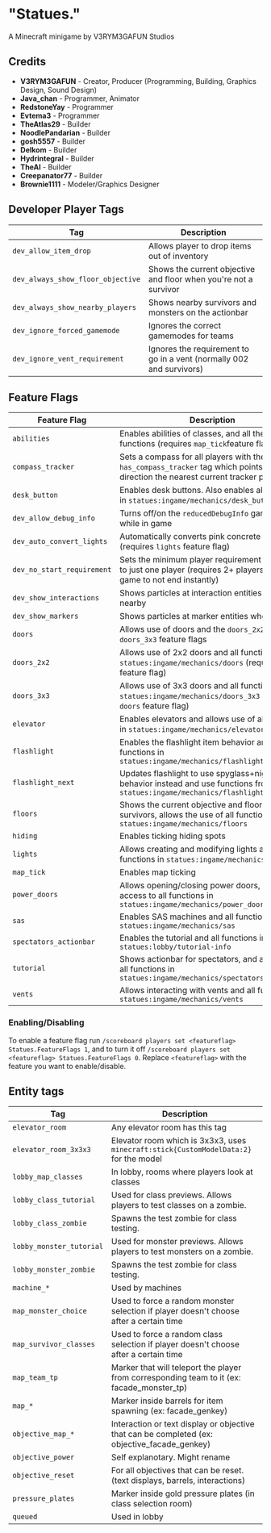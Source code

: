 # "Statues."

A Minecraft minigame by V3RYM3GAFUN Studios

## Credits

- **V3RYM3GAFUN** - Creator, Producer (Programming, Building, Graphics Design, Sound Design)
- **Java_chan** - Programmer, Animator
- **RedstoneYay** - Programmer
- **Evtema3** - Programmer
- **TheAtlas29** - Builder
- **NoodlePandarian** - Builder
- **gosh5557** - Builder
- **Delkom** - Builder
- **Hydrintegral** - Builder
- **TheAI** - Builder
- **Creepanator77** - Builder
- **Brownie1111** - Modeler/Graphics Designer

## Developer Player Tags

| Tag                               | Description                                                          |
|-----------------------------------|----------------------------------------------------------------------|
| `dev_allow_item_drop`             | Allows player to drop items out of inventory                         |
| `dev_always_show_floor_objective` | Shows the current objective and floor when you're not a survivor     |
| `dev_always_show_nearby_players`  | Shows nearby survivors and monsters on the actionbar                 |
| `dev_ignore_forced_gamemode`      | Ignores the correct gamemodes for teams                              |
| `dev_ignore_vent_requirement`     | Ignores the requirement to go in a vent (normally 002 and survivors) |

## Feature Flags

| Feature Flag               | Description                                                                                                                        |
|----------------------------|------------------------------------------------------------------------------------------------------------------------------------|
| `abilities`                | Enables abilities of classes, and all the abilities functions (requires `map_tick`feature flag)                                    |
| `compass_tracker`          | Sets a compass for all players with the `has_compass_tracker` tag which points in the direction the nearest current tracker point  |
| `desk_button`              | Enables desk buttons. Also enables all functions in `statues:ingame/mechanics/desk_button`                                         |
| `dev_allow_debug_info`     | Turns off/on the `reducedDebugInfo` gamerule while in game                                                                         |
| `dev_auto_convert_lights`  | Automatically converts pink concrete into lights (requires `lights` feature flag)                                                  |
| `dev_no_start_requirement` | Sets the minimum player requirement in queuing to just one player (requires 2+ players for the game to not end instantly)          |
| `dev_show_interactions`    | Shows particles at interaction entities when nearby                                                                                |
| `dev_show_markers`         | Shows particles at marker entities when nearby                                                                                     |
| `doors`                    | Allows use of doors and the `doors_2x2` and `doors_3x3` feature flags                                                              |
| `doors_2x2`                | Allows use of 2x2 doors and all functions in `statues:ingame/mechanics/doors` (requires `doors` feature flag)                      |
| `doors_3x3`                | Allows use of 3x3 doors and all functions in `statues:ingame/mechanics/doors_3x3`  (requires `doors` feature flag)                 |
| `elevator`                 | Enables elevators and allows use of all functions in `statues:ingame/mechanics/elevator`                                           |
| `flashlight`               | Enables the flashlight item behavior and functions in `statues:ingame/mechanics/flashlight`                                        |
| `flashlight_next`          | Updates flashlight to use spyglass+night vision behavior instead and use functions from `statues:ingame/mechanics/flashlight/next` |
| `floors`                   | Shows the current objective and floor to survivors, allows the use of all functions in `statues:ingame/mechanics/floors`           |
| `hiding`                   | Enables ticking hiding spots                                                                                                       |
| `lights`                   | Allows creating and modifying lights and all functions in `statues:ingame/mechanics/lights`                                        |
| `map_tick`                 | Enables map ticking                                                                                                                |
| `power_doors`              | Allows opening/closing power doors, and access to all functions in `statues:ingame/mechanics/power_doors`                          |
| `sas`                      | Enables SAS machines and all functions in `statues:ingame/mechanics/sas`                                                           |
| `spectators_actionbar`     | Enables the tutorial and all functions in `statues:lobby/tutorial-info`                                                            |
| `tutorial`                 | Shows actionbar for spectators, and access to all functions in `statues:ingame/mechanics/spectators_actionbar`                     |
| `vents`                    | Allows interacting with vents and all functions in `statues:ingame/mechanics/vents`                                                |

### Enabling/Disabling

To enable a feature flag run `/scoreboard players set <featureflag> Statues.FeatureFlags 1`, and to turn it off `/scoreboard players set <featureflag> Statues.FeatureFlags 0`. Replace `<featureflag>` with the feature you want to enable/disable.

## Entity tags

| Tag                     | Description                                                                                   |
|-------------------------|-----------------------------------------------------------------------------------------------|
| `elevator_room`         | Any elevator room has this tag                                                                |
| `elevator_room_3x3x3`   | Elevator room which is 3x3x3, uses `minecraft:stick{CustomModelData:2}` for the model         |
| `lobby_map_classes`     | In lobby, rooms where players look at classes                                                 |
| `lobby_class_tutorial`  | Used for class previews. Allows players to test classes on a zombie.                          |
| `lobby_class_zombie`    | Spawns the test zombie for class testing.                                                     |
| `lobby_monster_tutorial`| Used for monster previews. Allows players to test monsters on a zombie.                       |
| `lobby_monster_zombie`  | Spawns the test zombie for class testing.                                                     |
| `machine_*`             | Used by machines                                                                              |
| `map_monster_choice`    | Used to force a random monster selection if player doesn't choose after a certain time        |
| `map_survivor_classes`  | Used to force a random class selection if player doesn't choose after a certain time          |
| `map_team_tp`           | Marker that will teleport the player from corresponding team to it (ex: facade_monster_tp)    |
| `map_*`                 | Marker inside barrels for item spawning (ex: facade_genkey)                                   |
| `objective_map_*`       | Interaction or text display or objective that can be completed (ex: objective_facade_genkey)  |
| `objective_power`       | Self explanotary. Might rename                                                                |
| `objective_reset`       | For all objectives that can be reset. (text displays, barrels, interactions)                  |
| `pressure_plates`       | Marker inside gold pressure plates (in class selection room)                                  |
| `queued`                | Used in lobby                                                                                 |
